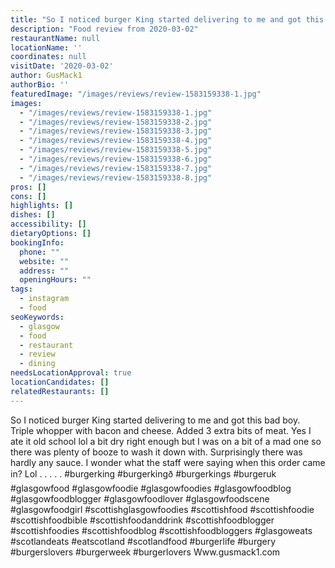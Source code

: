 ```yaml
---
title: "So I noticed burger King started delivering to me and got this bad boy."
description: "Food review from 2020-03-02"
restaurantName: null
locationName: ''
coordinates: null
visitDate: '2020-03-02'
author: GusMack1
authorBio: ''
featuredImage: "/images/reviews/review-1583159338-1.jpg"
images:
  - "/images/reviews/review-1583159338-1.jpg"
  - "/images/reviews/review-1583159338-2.jpg"
  - "/images/reviews/review-1583159338-3.jpg"
  - "/images/reviews/review-1583159338-4.jpg"
  - "/images/reviews/review-1583159338-5.jpg"
  - "/images/reviews/review-1583159338-6.jpg"
  - "/images/reviews/review-1583159338-7.jpg"
  - "/images/reviews/review-1583159338-8.jpg"
pros: []
cons: []
highlights: []
dishes: []
accessibility: []
dietaryOptions: []
bookingInfo:
  phone: ""
  website: ""
  address: ""
  openingHours: ""
tags:
  - instagram
  - food
seoKeywords:
  - glasgow
  - food
  - restaurant
  - review
  - dining
needsLocationApproval: true
locationCandidates: []
relatedRestaurants: []
---
```


So I noticed burger King started delivering to me and got this bad boy. Triple whopper with bacon and cheese. Added 3 extra bits of meat. Yes I ate it old school lol a bit dry right enough but I was on a bit of a mad one so there was plenty of booze to wash it down with. Surprisingly there was hardly any sauce. I wonder what the staff were saying when this order came in? Lol .
.
.
.
.
#burgerking #burgerkingð #burgerkings #burgeruk #glasgowfood #glasgowfoodie #glasgowfoodies #glasgowfoodblog #glasgowfoodblogger #glasgowfoodlover #glasgowfoodscene #glasgowfoodgirl #scottishglasgowfoodies #scottishfood #scottishfoodie #scottishfoodbible #scottishfoodanddrink #scottishfoodblogger #scottishfoodies #scottishfoodblog #scottishfoodbloggers #glasgoweats #scotlandeats #eatscotland #scotlandfood #burgerlife #burgery #burgerslovers #burgerweek #burgerlovers
Www.gusmack1.com